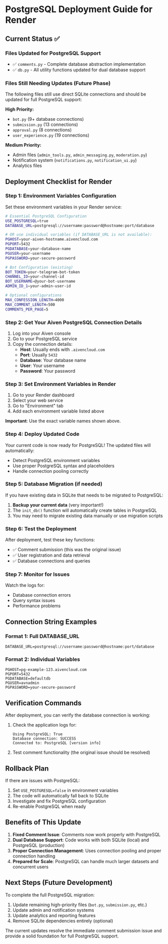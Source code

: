 # PostgreSQL Deployment Guide for Render

## Current Status ✅

### Files Updated for PostgreSQL Support
- ✅ `comments.py` - Complete database abstraction implementation
- ✅ `db.py` - All utility functions updated for dual database support

### Files Still Needing Updates (Future Phase)
The following files still use direct SQLite connections and should be updated for full PostgreSQL support:

**High Priority:**
- `bot.py` (9+ database connections)
- `submission.py` (13 connections)  
- `approval.py` (8 connections)
- `user_experience.py` (19 connections)

**Medium Priority:**
- Admin files (`admin_tools.py`, `admin_messaging.py`, `moderation.py`)
- Notification system (`notifications.py`, `notification_ui.py`)
- Analytics files

## Deployment Checklist for Render

### Step 1: Environment Variables Configuration

Set these environment variables in your Render service:

```bash
# Essential PostgreSQL Configuration
USE_POSTGRESQL=true
DATABASE_URL=postgresql://username:password@hostname:port/database

# OR use individual variables (if DATABASE_URL is not available):
PGHOST=your-aiven-hostname.aivencloud.com
PGPORT=5432
PGDATABASE=your-database-name
PGUSER=your-username
PGPASSWORD=your-secure-password

# Bot Configuration (existing)
BOT_TOKEN=your-telegram-bot-token
CHANNEL_ID=your-channel-id
BOT_USERNAME=@your-bot-username
ADMIN_ID_1=your-admin-user-id

# Optional configurations
MAX_CONFESSION_LENGTH=4000
MAX_COMMENT_LENGTH=500
COMMENTS_PER_PAGE=5
```

### Step 2: Get Your Aiven PostgreSQL Connection Details

1. Log into your Aiven console
2. Go to your PostgreSQL service
3. Copy the connection details:
   - **Host**: Usually ends with `.aivencloud.com`
   - **Port**: Usually `5432`
   - **Database**: Your database name
   - **User**: Your username
   - **Password**: Your password

### Step 3: Set Environment Variables in Render

1. Go to your Render dashboard
2. Select your web service
3. Go to "Environment" tab
4. Add each environment variable listed above

**Important**: Use the exact variable names shown above.

### Step 4: Deploy Updated Code

Your current code is now ready for PostgreSQL! The updated files will automatically:
- Detect PostgreSQL environment variables
- Use proper PostgreSQL syntax and placeholders
- Handle connection pooling correctly

### Step 5: Database Migration (if needed)

If you have existing data in SQLite that needs to be migrated to PostgreSQL:

1. **Backup your current data** (very important!)
2. The `init_db()` function will automatically create tables in PostgreSQL
3. You may need to migrate existing data manually or use migration scripts

### Step 6: Test the Deployment

After deployment, test these key functions:
- ✅ Comment submission (this was the original issue)
- ✅ User registration and data retrieval
- ✅ Database connections and queries

### Step 7: Monitor for Issues

Watch the logs for:
- Database connection errors
- Query syntax issues
- Performance problems

## Connection String Examples

### Format 1: Full DATABASE_URL
```
DATABASE_URL=postgresql://username:password@hostname:port/database
```

### Format 2: Individual Variables
```
PGHOST=pg-example-123.aivencloud.com
PGPORT=5432
PGDATABASE=defaultdb
PGUSER=avnadmin
PGPASSWORD=your-secure-password
```

## Verification Commands

After deployment, you can verify the database connection is working:

1. Check the application logs for:
   ```
   Using PostgreSQL: True
   Database connection: SUCCESS
   Connected to: PostgreSQL [version info]
   ```

2. Test comment functionality (the original issue should be resolved)

## Rollback Plan

If there are issues with PostgreSQL:

1. Set `USE_POSTGRESQL=false` in environment variables
2. The code will automatically fall back to SQLite
3. Investigate and fix PostgreSQL configuration
4. Re-enable PostgreSQL when ready

## Benefits of This Update

1. **Fixed Comment Issue**: Comments now work properly with PostgreSQL
2. **Dual Database Support**: Code works with both SQLite (local) and PostgreSQL (production)
3. **Proper Connection Management**: Uses connection pooling and proper connection handling
4. **Prepared for Scale**: PostgreSQL can handle much larger datasets and concurrent users

## Next Steps (Future Development)

To complete the full PostgreSQL migration:

1. Update remaining high-priority files (`bot.py`, `submission.py`, etc.)
2. Update admin and notification systems
3. Update analytics and reporting features
4. Remove SQLite dependencies entirely (optional)

The current updates resolve the immediate comment submission issue and provide a solid foundation for full PostgreSQL support.
